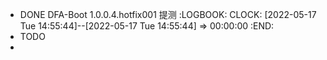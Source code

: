 - DONE DFA-Boot 1.0.0.4.hotfix001 提测
  :LOGBOOK:
  CLOCK: [2022-05-17 Tue 14:55:44]--[2022-05-17 Tue 14:55:44] =>  00:00:00
  :END:
- TODO
-